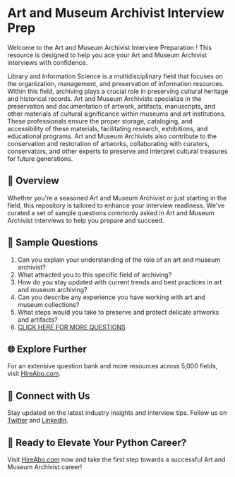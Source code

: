 # Art and Museum Archivist Interview Prep

Welcome to the Art and Museum Archivist Interview Preparation ! This resource is designed to help you ace your Art and Museum Archivist interviews with confidence.

Library and Information Science is a multidisciplinary field that focuses on the organization, management, and preservation of information resources. Within this field, archiving plays a crucial role in preserving cultural heritage and historical records. Art and Museum Archivists specialize in the preservation and documentation of artwork, artifacts, manuscripts, and other materials of cultural significance within museums and art institutions. These professionals ensure the proper storage, cataloging, and accessibility of these materials, facilitating research, exhibitions, and educational programs. Art and Museum Archivists also contribute to the conservation and restoration of artworks, collaborating with curators, conservators, and other experts to preserve and interpret cultural treasures for future generations.

## 🚀 Overview

Whether you're a seasoned Art and Museum Archivist or just starting in the field, this repository is tailored to enhance your interview readiness. We've curated a set of sample questions commonly asked in Art and Museum Archivist interviews to help you prepare and succeed.

## 📝 Sample Questions

1. Can you explain your understanding of the role of an art and museum archivist?
2. What attracted you to this specific field of archiving?
3. How do you stay updated with current trends and best practices in art and museum archiving?
4. Can you describe any experience you have working with art and museum collections?
5. What steps would you take to preserve and protect delicate artworks and artifacts?
6. [CLICK HERE FOR MORE QUESTIONS](https://hireabo.com/job/18_2_47/Art%20and%20Museum%20Archivist)

## 🌐 Explore Further

For an extensive question bank and more resources across 5,000 fields, visit [HireAbo.com](https://www.hireabo.com).

## 📱 Connect with Us

Stay updated on the latest industry insights and interview tips. Follow us on [Twitter](https://twitter.com/hireabo) and [LinkedIn](https://www.linkedin.com/in/hire-abo-3609972a8/).

## 🚀 Ready to Elevate Your Python Career?

Visit [HireAbo.com](https://www.hireabo.com) now and take the first step towards a successful Art and Museum Archivist career!